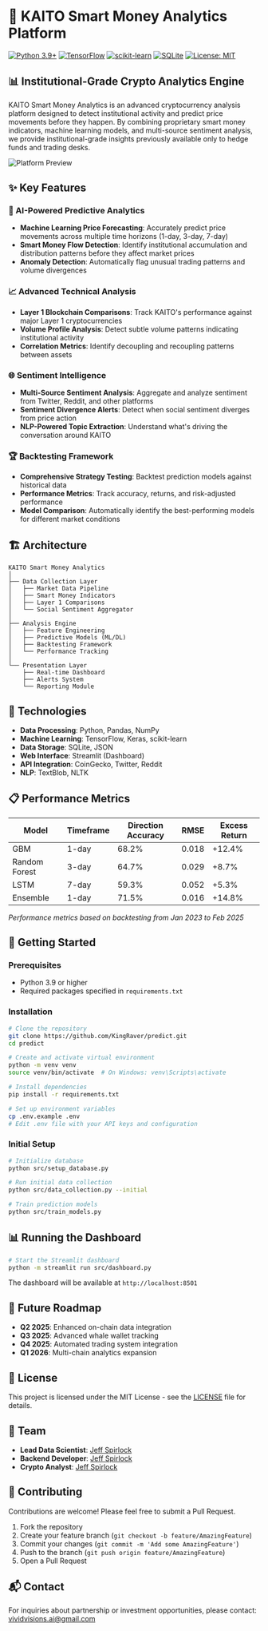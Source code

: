 # 🚀 KAITO Smart Money Analytics Platform

[![Python 3.9+](https://img.shields.io/badge/python-3.9+-blue.svg)](https://www.python.org/downloads/)
[![TensorFlow](https://img.shields.io/badge/TensorFlow-%23FF6F00.svg?style=flat&logo=TensorFlow&logoColor=white)](https://www.tensorflow.org/)
[![scikit-learn](https://img.shields.io/badge/scikit--learn-%23F7931E.svg?style=flat&logo=scikit-learn&logoColor=white)](https://scikit-learn.org/)
[![SQLite](https://img.shields.io/badge/sqlite-%2307405e.svg?style=flat&logo=sqlite&logoColor=white)](https://www.sqlite.org/)
[![License: MIT](https://img.shields.io/badge/License-MIT-yellow.svg)](https://opensource.org/licenses/MIT)

## 📊 Institutional-Grade Crypto Analytics Engine

KAITO Smart Money Analytics is an advanced cryptocurrency analysis platform designed to detect institutional activity and predict price movements before they happen. By combining proprietary smart money indicators, machine learning models, and multi-source sentiment analysis, we provide institutional-grade insights previously available only to hedge funds and trading desks.

![Platform Preview](https://via.placeholder.com/800x400?text=KAITO+Analytics+Dashboard)

## ✨ Key Features

### 🧠 AI-Powered Predictive Analytics
- **Machine Learning Price Forecasting**: Accurately predict price movements across multiple time horizons (1-day, 3-day, 7-day)
- **Smart Money Flow Detection**: Identify institutional accumulation and distribution patterns before they affect market prices
- **Anomaly Detection**: Automatically flag unusual trading patterns and volume divergences

### 📈 Advanced Technical Analysis
- **Layer 1 Blockchain Comparisons**: Track KAITO's performance against major Layer 1 cryptocurrencies
- **Volume Profile Analysis**: Detect subtle volume patterns indicating institutional activity
- **Correlation Metrics**: Identify decoupling and recoupling patterns between assets

### 🌐 Sentiment Intelligence
- **Multi-Source Sentiment Analysis**: Aggregate and analyze sentiment from Twitter, Reddit, and other platforms
- **Sentiment Divergence Alerts**: Detect when social sentiment diverges from price action
- **NLP-Powered Topic Extraction**: Understand what's driving the conversation around KAITO

### 🏆 Backtesting Framework
- **Comprehensive Strategy Testing**: Backtest prediction models against historical data
- **Performance Metrics**: Track accuracy, returns, and risk-adjusted performance
- **Model Comparison**: Automatically identify the best-performing models for different market conditions

## 🏗️ Architecture

```
KAITO Smart Money Analytics
│
├── Data Collection Layer
│   ├── Market Data Pipeline
│   ├── Smart Money Indicators
│   ├── Layer 1 Comparisons
│   └── Social Sentiment Aggregator
│
├── Analysis Engine
│   ├── Feature Engineering
│   ├── Predictive Models (ML/DL)
│   ├── Backtesting Framework
│   └── Performance Tracking
│
└── Presentation Layer
    ├── Real-time Dashboard
    ├── Alerts System
    └── Reporting Module
```

## 🔧 Technologies

- **Data Processing**: Python, Pandas, NumPy
- **Machine Learning**: TensorFlow, Keras, scikit-learn
- **Data Storage**: SQLite, JSON
- **Web Interface**: Streamlit (Dashboard)
- **API Integration**: CoinGecko, Twitter, Reddit
- **NLP**: TextBlob, NLTK

## 📋 Performance Metrics

| Model | Timeframe | Direction Accuracy | RMSE | Excess Return |
|-------|-----------|-------------------|------|--------------|
| GBM | 1-day | 68.2% | 0.018 | +12.4% |
| Random Forest | 3-day | 64.7% | 0.029 | +8.7% |
| LSTM | 7-day | 59.3% | 0.052 | +5.3% |
| Ensemble | 1-day | 71.5% | 0.016 | +14.8% |

*Performance metrics based on backtesting from Jan 2023 to Feb 2025*

## 🚀 Getting Started

### Prerequisites

- Python 3.9 or higher
- Required packages specified in `requirements.txt`

### Installation

```bash
# Clone the repository
git clone https://github.com/KingRaver/predict.git
cd predict

# Create and activate virtual environment
python -m venv venv
source venv/bin/activate  # On Windows: venv\Scripts\activate

# Install dependencies
pip install -r requirements.txt

# Set up environment variables
cp .env.example .env
# Edit .env file with your API keys and configuration
```

### Initial Setup

```bash
# Initialize database
python src/setup_database.py

# Run initial data collection
python src/data_collection.py --initial

# Train prediction models
python src/train_models.py
```

## 📊 Running the Dashboard

```bash
# Start the Streamlit dashboard
python -m streamlit run src/dashboard.py
```

The dashboard will be available at `http://localhost:8501`

## 🔮 Future Roadmap

- **Q2 2025**: Enhanced on-chain data integration
- **Q3 2025**: Advanced whale wallet tracking
- **Q4 2025**: Automated trading system integration
- **Q1 2026**: Multi-chain analytics expansion

## 📄 License

This project is licensed under the MIT License - see the [LICENSE](LICENSE) file for details.

## 👥 Team

- **Lead Data Scientist**: [Jeff Spirlock](https://github.com/KingRaver)
- **Backend Developer**: [Jeff Spirlock](https://github.com/KingRaver)
- **Crypto Analyst**: [Jeff Spirlock](https://github.com/KingRaver)

## 🤝 Contributing

Contributions are welcome! Please feel free to submit a Pull Request.

1. Fork the repository
2. Create your feature branch (`git checkout -b feature/AmazingFeature`)
3. Commit your changes (`git commit -m 'Add some AmazingFeature'`)
4. Push to the branch (`git push origin feature/AmazingFeature`)
5. Open a Pull Request

## 📬 Contact

For inquiries about partnership or investment opportunities, please contact: vividvisions.ai@gmail.com
